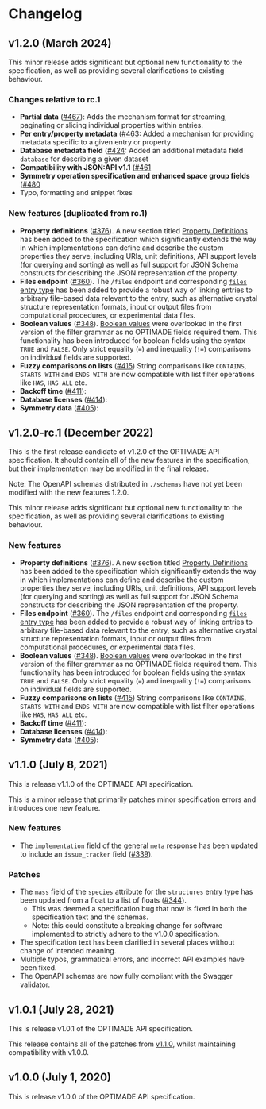 # Changelog

## v1.2.0 (March 2024)


This minor release adds significant but optional new functionality to the specification, as well as providing several clarifications to existing behaviour.

### Changes relative to rc.1

- **Partial data** ([#467](https://github.com/Materials-Consortia/OPTIMADE/pull/467)): Adds the mechanism format for streaming, paginating or slicing individual properties within entries.
- **Per entry/property metadata** ([#463](https://github.com/Materials-Consortia/OPTIMADE/pull/463): Added a mechanism for providing metadata specific to a given entry or property
- **Database metadata field** ([#424](https://github.com/Materials-Consortia/OPTIMADE/pull/424): Added an additional metadata field `database` for describing a given dataset
- **Compatibility with JSON:API v1.1** ([#461](https://github.com/Materials-Consortia/OPTIMADE/pull/461)
- **Symmetry operation specification and enhanced space group fields** ([#480](https://github.com/Materials-Consortia/OPTIMADE/pull/480)
- Typo, formatting and snippet fixes

### New features (duplicated from rc.1)

- **Property definitions** ([#376](https://github.com/Materials-Consortia/OPTIMADE/pull/376)).
A new section titled [Property Definitions](https://github.com/Materials-Consortia/OPTIMADE/blob/develop/optimade.rst#property-definitions) has been added to the specification which significantly extends the way in which implementations can define and describe the custom properties they serve, including URIs, unit definitions, API support levels (for querying and sorting) as well as full support for JSON Schema constructs for describing the JSON representation of the property.
- **Files endpoint** ([#360](https://github.com/Materials-Consortia/OPTIMADE/pull/360)).
The `/files` endpoint and corresponding [`files` entry
type](https://github.com/Materials-Consortia/OPTIMADE/blob/develop/optimade.rst#files-entries) has been added to provide a robust way of linking entries to arbitrary file-based data relevant to the entry, such as alternative crystal structure representation formats, input or output files from computational procedures, or experimental data files.
- **Boolean values** ([#348](https://github.com/Materials-Consortia/OPTIMADE/pull/348)).
[Boolean values](https://github.com/Materials-Consortia/OPTIMADE/blob/develop/optimade.rst#comparisons-of-boolean-values) were overlooked in the first version of the filter grammar as no OPTIMADE fields required them.
This functionality has been introduced for boolean fields using the syntax `TRUE` and `FALSE`.
Only strict equality (`=`) and inequality (`!=`) comparisons on individual fields are supported.
- **Fuzzy comparisons on lists** ([#415](https://github.com/Materials-Consortia/OPTIMADE/pull/415))
String comparisons like `CONTAINS`, `STARTS WITH` and `ENDS WITH` are now compatible with list filter operations like `HAS`, `HAS ALL` etc.
- **Backoff time** ([#411](https://github.com/Materials-Consortia/OPTIMADE/pull/411)):
- **Database licenses** ([#414](https://github.com/Materials-Consortia/OPTIMADE/pull/414)):
- **Symmetry data** ([#405](https://github.com/Materials-Consortia/OPTIMADE/pull/405)):


## v1.2.0-rc.1 (December 2022)

This is the first release candidate of v1.2.0 of the OPTIMADE API specification.
It should contain all of the new features in the specification, but their implementation may be modified in the final release.

Note: The OpenAPI schemas distributed in `./schemas` have not yet been modified with the new features 1.2.0.

This minor release adds significant but optional new functionality to the specification, as well as providing several clarifications to existing behaviour.

### New features

- **Property definitions** ([#376](https://github.com/Materials-Consortia/OPTIMADE/pull/376)).
A new section titled [Property Definitions](https://github.com/Materials-Consortia/OPTIMADE/blob/develop/optimade.rst#property-definitions) has been added to the specification which significantly extends the way in which implementations can define and describe the custom properties they serve, including URIs, unit definitions, API support levels (for querying and sorting) as well as full support for JSON Schema constructs for describing the JSON representation of the property.
- **Files endpoint** ([#360](https://github.com/Materials-Consortia/OPTIMADE/pull/360)).
The `/files` endpoint and corresponding [`files` entry
type](https://github.com/Materials-Consortia/OPTIMADE/blob/develop/optimade.rst#files-entries) has been added to provide a robust way of linking entries to arbitrary file-based data relevant to the entry, such as alternative crystal structure representation formats, input or output files from computational procedures, or experimental data files.
- **Boolean values** ([#348](https://github.com/Materials-Consortia/OPTIMADE/pull/348)).
[Boolean values](https://github.com/Materials-Consortia/OPTIMADE/blob/develop/optimade.rst#comparisons-of-boolean-values) were overlooked in the first version of the filter grammar as no OPTIMADE fields required them.
This functionality has been introduced for boolean fields using the syntax `TRUE` and `FALSE`.
Only strict equality (`=`) and inequality (`!=`) comparisons on individual fields are supported.
- **Fuzzy comparisons on lists** ([#415](https://github.com/Materials-Consortia/OPTIMADE/pull/415))
String comparisons like `CONTAINS`, `STARTS WITH` and `ENDS WITH` are now compatible with list filter operations like `HAS`, `HAS ALL` etc.
- **Backoff time** ([#411](https://github.com/Materials-Consortia/OPTIMADE/pull/411)):
- **Database licenses** ([#414](https://github.com/Materials-Consortia/OPTIMADE/pull/414)):
- **Symmetry data** ([#405](https://github.com/Materials-Consortia/OPTIMADE/pull/405)):


## v1.1.0 (July 8, 2021)

This is release v1.1.0 of the OPTIMADE API specification.

This is a minor release that primarily patches minor specification errors and introduces one new feature.

### New features

- The `implementation` field of the general `meta` response has been updated to include an `issue_tracker` field ([#339](https://github.com/Materials-Consortia/OPTIMADE/pull/339)).

### Patches

- The `mass` field of the `species` attribute for the `structures` entry type has been updated from a float to a list of floats ([#344](https://github.com/Materials-Consortia/OPTIMADE/pull/344)).
    - This was deemed a specification bug that now is fixed in both the specification text and the schemas.
    - Note: this could constitute a breaking change for software implemented to strictly adhere to the v1.0.0 specification.
- The specification text has been clarified in several places without change of intended meaning.
- Multiple typos, grammatical errors, and incorrect API examples have been fixed.
- The OpenAPI schemas are now fully compliant with the Swagger validator.

## v1.0.1 (July 28, 2021)

This is release v1.0.1 of the OPTIMADE API specification.

This release contains all of the patches from [v1.1.0](https://github.com/Materials-Consortia/OPTIMADE/releases/tag/v1.1.0), whilst maintaining compatibility with v1.0.0.

## v1.0.0 (July 1, 2020)

This is release v1.0.0 of the OPTIMADE API specification.
